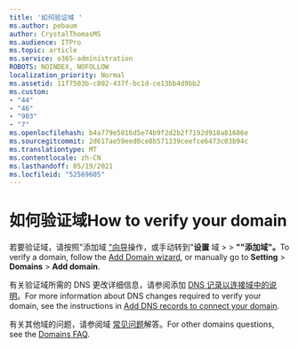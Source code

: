 ```yaml
---
title: '如何验证域 '
ms.author: pebaum
author: CrystalThomasMS
ms.audience: ITPro
ms.topic: article
ms.service: o365-administration
ROBOTS: NOINDEX, NOFOLLOW
localization_priority: Normal
ms.assetid: 11f7503b-c802-437f-bc1d-ce13bb4d9bb2
ms.custom:
- "44"
- "46"
- "903"
- "7"
ms.openlocfilehash: b4a779e5816d5e74b9f2d2b2f7192d918a81686e
ms.sourcegitcommit: 2d617ae59eed0ce8b571339ceefce6473c03b94c
ms.translationtype: MT
ms.contentlocale: zh-CN
ms.lasthandoff: 05/19/2021
ms.locfileid: "52569605"
---
```

# <a name="how-to-verify-your-domain"></a><span data-ttu-id="f1227-102">如何验证域</span><span class="sxs-lookup"><span data-stu-id="f1227-102">How to verify your domain</span></span>

<span data-ttu-id="f1227-103">若要验证域，请按照"添加域 ["向导](https://admin.microsoft.com/Adminportal#/Domains/Wizard)操作，或手动转到"**设置** 域  >    >  **""添加域"。**</span><span class="sxs-lookup"><span data-stu-id="f1227-103">To verify a domain, follow the [Add Domain wizard](https://admin.microsoft.com/Adminportal#/Domains/Wizard), or manually go to **Setting** > **Domains** > **Add domain**.</span></span>

<span data-ttu-id="f1227-104">有关验证域所需的 DNS 更改详细信息，请参阅添加 [DNS 记录以连接域中的说明](/microsoft-365/admin/get-help-with-domains/create-dns-records-at-any-dns-hosting-provider)。</span><span class="sxs-lookup"><span data-stu-id="f1227-104">For more information about DNS changes required to verify your domain, see the instructions in [Add DNS records to connect your domain](/microsoft-365/admin/get-help-with-domains/create-dns-records-at-any-dns-hosting-provider).</span></span>

<span data-ttu-id="f1227-105">有关其他域的问题，请参阅域 [常见问题](/microsoft-365/admin/setup/domains-faq)解答。</span><span class="sxs-lookup"><span data-stu-id="f1227-105">For other domains questions, see the [Domains FAQ](/microsoft-365/admin/setup/domains-faq).</span></span>
